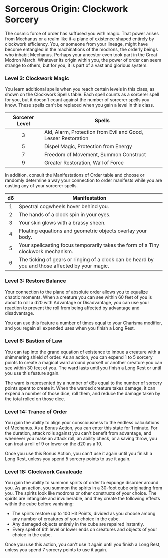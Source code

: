 # Sorcerous Origin: Clockwork Sorcery

The cosmic force of order has suffused you with magic. That power arises from Mechanus or a realm like it-a plane of existence shaped entirely by clockwork efficiency. You, or someone from your lineage, might have become entangled in the machinations of the modrons, the orderly beings who inhabit Mechanus. Perhaps your ancestor even took part in the Great Modron March. Whatever its origin within you, the power of order can seem strange to others, but for you, it is part of a vast and glorious system.

### Level 3: Clockwork Magic

You learn additional spells when you reach certain levels in this class, as shown on the Clockwork Spells table. Each spell counts as a sorcerer spell for you, but it doesn't count against the number of sorcerer spells you know. These spells can't be replaced when you gain a level in this class.

| Sorcerer Level | Spells |
|:-:|---|
| 3 | Aid, Alarm, Protection from Evil and Good, Lesser Restoration |
| 5 | Dispel Magic, Protection from Energy |
| 7 | Freedom of Movement, Summon Construct |
| 9 | Greater Restoration, Wall of Force |

In addition, consult the Manifestations of Order table and choose or randomly determine a way your connection to order manifests while you are casting any of your sorcerer spells.

| d6 | Manifestation |
|:-:|---|
| 1 | Spectral cogwheels hover behind you. |
| 2 | The hands of a clock spin in your eyes. |
| 3 | Your skin glows with a brassy sheen. |
| 4 | Floating equations and geometric objects overlay your body. |
| 5 | Your spellcasting focus temporarily takes the form of a Tiny clockwork mechanism. |
| 6 | The ticking of gears or ringing of a clock can be heard by you and those affected by your magic. |

### Level 3: Restore Balance

Your connection to the plane of absolute order allows you to equalize chaotic moments. When a creature you can see within 60 feet of you is about to roll a d20 with Advantage or Disadvantage, you can use your reaction to prevent the roll from being affected by advantage and disadvantage.

You can use this feature a number of times equal to your Charisma modifier, and you regain all expended uses when you finish a Long Rest.

### Level 6: Bastion of Law

You can tap into the grand equation of existence to imbue a creature with a shimmering shield of order. As an action, you can expend 1 to 5 sorcery points to create a magical ward around yourself or another creature you can see within 30 feet of you. The ward lasts until you finish a Long Rest or until you use this feature again.

The ward is represented by a number of d8s equal to the number of sorcery points spent to create it. When the warded creature takes damage, it can expend a number of those dice, roll them, and reduce the damage taken by the total rolled on those dice.

### Level 14: Trance of Order

You gain the ability to align your consciousness to the endless calculations of Mechanus. As a Bonus Action, you can enter this state for 1 minute. For the duration, attack rolls against you can't benefit from advantage, and whenever you make an attack roll, an ability check, or a saving throw, you can treat a roll of 9 or lower on the d20 as a 10.

Once you use this Bonus Action, you can't use it again until you finish a Long Rest, unless you spend 5 sorcery points to use it again.

### Level 18: Clockwork Cavalcade

You gain the ability to summon spirits of order to expunge disorder around you. As an action, you summon the spirits in a 30-foot cube originating from you. The spirits look like modrons or other constructs of your choice. The spirits are intangible and invulnerable, and they create the following effects within the cube before vanishing:

- The spirits restore up to 100 Hit Points, divided as you choose among any number of creatures of your choice in the cube.
- Any damaged objects entirely in the cube are repaired instantly.
- Every spell of 6th level or lower ends on creatures and objects of your choice in the cube.

Once you use this action, you can't use it again until you finish a Long Rest, unless you spend 7 sorcery points to use it again.